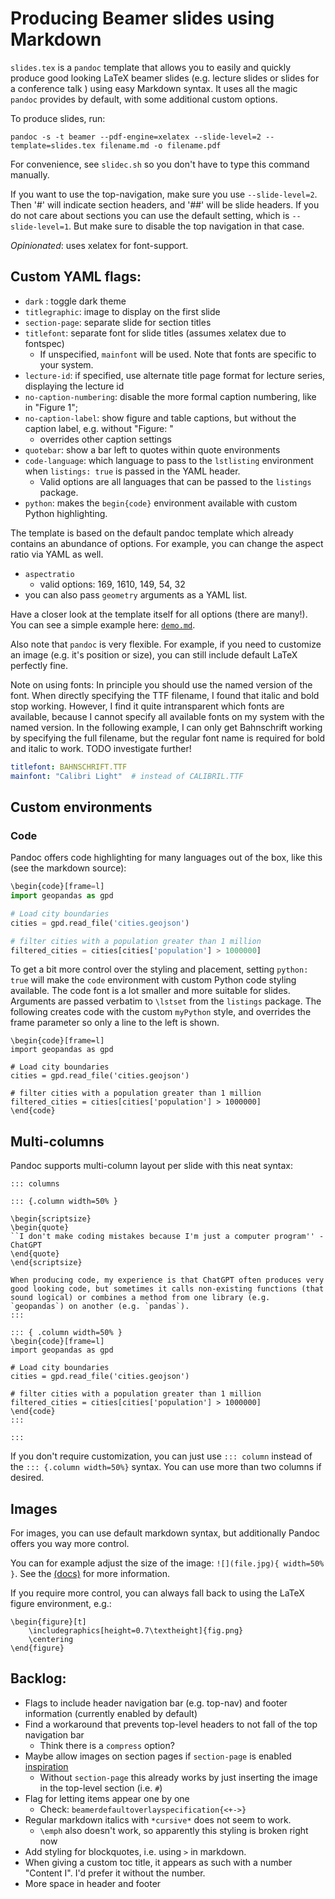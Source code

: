 # Producing Beamer slides using Markdown

`slides.tex` is a `pandoc` template that allows you to easily and quickly produce good looking LaTeX beamer slides (e.g. lecture slides or slides for a conference talk ) using easy Markdown syntax.
It uses all the magic `pandoc` provides by default, with some additional custom options.

To produce slides, run:

`pandoc -s -t beamer --pdf-engine=xelatex --slide-level=2 --template=slides.tex filename.md -o filename.pdf`

For convenience, see `slidec.sh` so you don't have to type this command manually.

If you want to use the top-navigation, make sure you use `--slide-level=2`.
Then '#' will indicate section headers, and '##' will be slide headers.
If you do not care about sections you can use the default setting, which is `--slide-level=1`.
But make sure to disable the top navigation in that case.

*Opinionated*: uses xelatex for font-support.

## Custom YAML flags:

- `dark` : toggle dark theme
- `titlegraphic`: image to display on the first slide
- `section-page`: separate slide for section titles
- `titlefont`: separate font for slide titles (assumes xelatex due to fontspec)
    * If unspecified, `mainfont` will be used. Note that fonts are specific to your system.
- `lecture-id`: if specified, use alternate title page format for lecture series, displaying the lecture id
- `no-caption-numbering`: disable the more formal caption numbering, like in "Figure 1";
- `no-caption-label`: show figure and table captions, but without the caption label, e.g. without "Figure: "
    * overrides other caption settings
- `quotebar`: show a bar left to quotes within quote environments
- `code-language`: which language to pass to the `lstlisting` environment when `listings: true` is passed in the YAML header.
    * Valid options are all languages that can be passed to the `listings` package.
- `python`: makes the `begin{code}` environment available with custom Python highlighting.

The template is based on the default pandoc template which already contains an abundance of options.
For example, you can change the aspect ratio via YAML as well.

- `aspectratio`
    * valid options: 169, 1610, 149, 54, 32
- you can also pass `geometry` arguments as a YAML list.

Have a closer look at the template itself for all options (there are many!).
You can see a simple example here: [`demo.md`](./demo.md).

Also note that `pandoc` is very flexible.
For example, if you need to customize an image (e.g. it's position or size), you can still include default LaTeX perfectly fine.

Note on using fonts:
In principle you should use the named version of the font.
When directly specifying the TTF filename, I found that italic and bold stop working.
However, I find it quite intransparent which fonts are available, because I cannot specify all available fonts on my system with the named version.
In the following example, I can only get Bahnschrift working by specifying the full filename, but the regular font name is required for bold and italic to work.
TODO investigate further!

```yaml
titlefont: BAHNSCHRIFT.TTF
mainfont: "Calibri Light"  # instead of CALIBRIL.TTF
```

## Custom environments

### Code

Pandoc offers code highlighting for many languages out of the box, like this (see the markdown source):

```python
\begin{code}[frame=l]
import geopandas as gpd

# Load city boundaries
cities = gpd.read_file('cities.geojson')

# filter cities with a population greater than 1 million
filtered_cities = cities[cities['population'] > 1000000]
```

To get a bit more control over the styling and placement, setting `python: true` will make the `code` environment with custom Python code styling available.
The code font is a lot smaller and more suitable for slides.
Arguments are passed verbatim to `\lstset` from the `listings` package.
The following creates code with the custom `myPython` style, and overrides the frame parameter so only a line to the left is shown.

```
\begin{code}[frame=l]
import geopandas as gpd

# Load city boundaries
cities = gpd.read_file('cities.geojson')

# filter cities with a population greater than 1 million
filtered_cities = cities[cities['population'] > 1000000]
\end{code}
```

## Multi-columns

Pandoc supports multi-column layout per slide with this neat syntax:

```
::: columns

::: {.column width=50% }

\begin{scriptsize}
\begin{quote}
``I don't make coding mistakes because I'm just a computer program'' - ChatGPT
\end{quote}
\end{scriptsize}

When producing code, my experience is that ChatGPT often produces very good looking code, but sometimes it calls non-existing functions (that sound logical) or combines a method from one library (e.g. `geopandas`) on another (e.g. `pandas`).
:::

::: { .column width=50% }
\begin{code}[frame=l]
import geopandas as gpd

# Load city boundaries
cities = gpd.read_file('cities.geojson')

# filter cities with a population greater than 1 million
filtered_cities = cities[cities['population'] > 1000000]
\end{code}
:::

:::
```

If you don't require customization, you can just use `::: column` instead of the `::: {.column width=50%}` syntax.
You can use more than two columns if desired.

## Images

For images, you can use default markdown syntax, but additionally Pandoc offers you way more control.

You can for example adjust the size of the image: `![](file.jpg){ width=50% }`.
See the  [(docs)](https://pandoc.org/chunkedhtml-demo/8.17-images.html) for more information.

If you require more control, you can always fall back to using the LaTeX figure environment, e.g.:

```
\begin{figure}[t]
    \includegraphics[height=0.7\textheight]{fig.png}
    \centering
\end{figure}
```


## Backlog:

- Flags to include header navigation bar (e.g. top-nav) and footer information (currently enabled by default)
- Find a workaround that prevents top-level headers to not fall of the top navigation bar
    * Think there is a `compress` option?
- Maybe allow images on section pages if `section-page` is enabled [inspiration](https://tex.stackexchange.com/questions/404224/beamer-metropolis-theme-add-image-to-section-page)
    * Without `section-page` this already works by just inserting the image in the top-level section (i.e. `#`)
- Flag for letting items appear one by one
    * Check: `beamerdefaultoverlayspecification{<+->}`
- Regular markdown italics with `*cursive*` does not seem to work.
    * `\emph` also doesn't work, so apparently this styling is broken right now
- Add styling for blockquotes, i.e. using `>` in markdown.
- When giving a custom toc title, it appears as such with a number "Content I". I'd prefer it without the number.
- More space in header and footer
